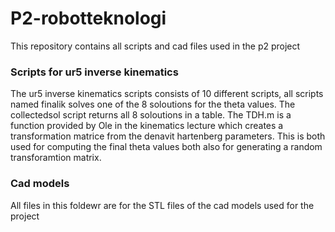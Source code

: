 # P2-robotteknologi
This repository contains all scripts and cad files used in the p2 project

### Scripts for ur5 inverse kinematics
The ur5 inverse kinematics scripts consists of 10 different scripts, all scripts named finalik solves one of the 8 soloutions for the theta values. The collectedsol script returns all 8 soloutions in a table.
The TDH.m is a function provided by Ole in the kinematics lecture which creates a transformation matrice from the denavit hartenberg parameters. This is both used for computing the final theta values both also for generating a random transforamtion matrix.

### Cad models
All files in this foldewr are for the STL files of the cad models used for the project
